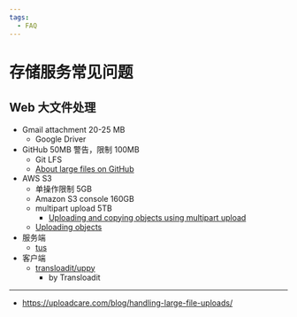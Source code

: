```yaml
---
tags:
  - FAQ
---
```


# 存储服务常见问题

## Web 大文件处理

- Gmail attachment 20-25 MB
  - Google Driver
- GitHub 50MB 警告，限制 100MB
  - Git LFS
  - [About large files on GitHub](https://docs.github.com/en/repositories/working-with-files/managing-large-files/about-large-files-on-github)
- AWS S3
  - 单操作限制 5GB
  - Amazon S3 console 160GB
  - multipart upload 5TB
    - [Uploading and copying objects using multipart upload](https://docs.aws.amazon.com/AmazonS3/latest/userguide/mpuoverview.html)
  - [Uploading objects](https://docs.aws.amazon.com/AmazonS3/latest/userguide/upload-objects.html)
- 服务端
  - [tus](./tus.md)
- 客户端
  - [transloadit/uppy](https://github.com/transloadit/uppy)
    - by Transloadit

---

- https://uploadcare.com/blog/handling-large-file-uploads/
